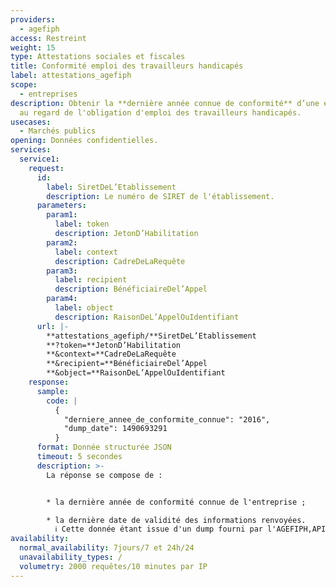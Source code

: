 ```yaml
---
providers:
  - agefiph
access: Restreint
weight: 15
type: Attestations sociales et fiscales
title: Conformité emploi des travailleurs handicapés
label: attestations_agefiph
scope:
  - entreprises
description: Obtenir la **dernière année connue de conformité** d’une entreprise
  au regard de l'obligation d'emploi des travailleurs handicapés.
usecases:
  - Marchés publics
opening: Données confidentielles.
services:
  service1:
    request:
      id:
        label: SiretDeL’Etablissement
        description: Le numéro de SIRET de l'établissement.
      parameters:
        param1:
          label: token
          description: JetonD’Habilitation
        param2:
          label: context
          description: CadreDeLaRequête
        param3:
          label: recipient
          description: BénéficiaireDel’Appel
        param4:
          label: object
          description: RaisonDeL’AppelOuIdentifiant
      url: |-
        **attestations_agefiph/**SiretDeL’Etablissement
        **?token=**JetonD’Habilitation
        **&context=**CadreDeLaRequête
        **&recipient=**BénéficiaireDel’Appel
        **&object=**RaisonDeL’AppelOuIdentifiant
    response:
      sample:
        code: |
          {
            "derniere_annee_de_conformite_connue": "2016",
            "dump_date": 1490693291
          }
      format: Donnée structurée JSON
      timeout: 5 secondes
      description: >-
        La réponse se compose de :


        * la dernière année de conformité connue de l'entreprise ;

        * la dernière date de validité des informations renvoyées.
          ℹ️ Cette donnée étant issue d'un dump fourni par l'AGEFIPH,API Entreprise vous la transmet.
availability:
  normal_availability: 7jours/7 et 24h/24
  unavailability_types: /
  volumetry: 2000 requêtes/10 minutes par IP
---
```

